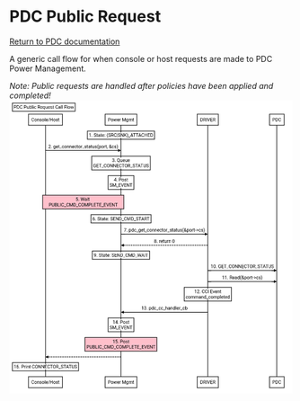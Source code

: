 # PDC Public Request

[Return to PDC documentation](../pdc.md)

A generic call flow for when console or host requests are made to PDC Power Management.

*Note: Public requests are handled after policies have been applied and completed!*
![PDC Public Request](pdc_public_req.png)
